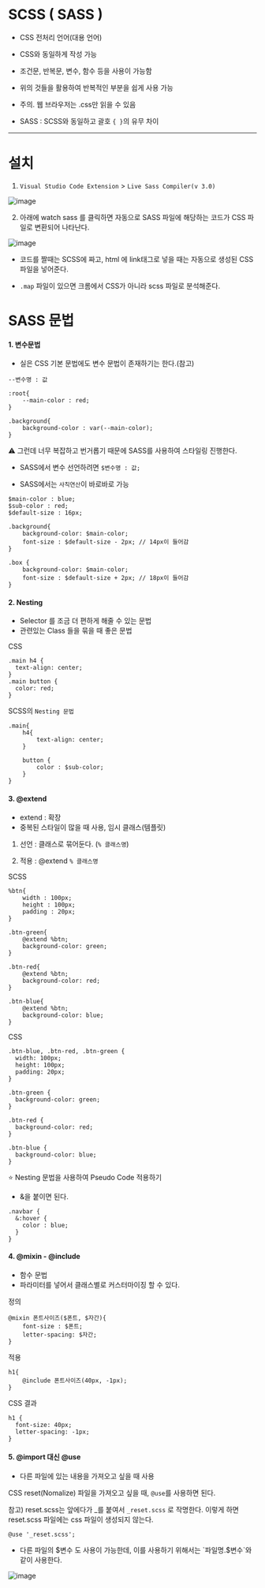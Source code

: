 # SCSS ( SASS )

* CSS 전처리 언어(대용 언어)
* CSS와 동일하게 작성 가능
* 조건문, 반복문, 변수, 함수 등을 사용이 가능함
* 위의 것들을 활용하여 반복적인 부분을 쉽게 사용 가능
* 주의. 웹 브라우저는 .css만 읽을 수 있음

* SASS 
: SCSS와 동일하고 괄호 `{ }`의 유무 차이 

---

# 설치

1. `Visual Studio Code Extension` > `Live Sass Compiler(v 3.0)`

![image](https://user-images.githubusercontent.com/63600953/136312600-4bb9bbc1-55dc-42a1-bdcd-95cffad12457.png)


2. 아래에 watch sass 를 클릭하면 자동으로 SASS 파일에 해당하는 코드가 CSS 파일로 변환되어 나타난다. 

![image](https://user-images.githubusercontent.com/63600953/136312833-85a737cb-2885-49f7-8183-a4bfdc20f49c.png)

* 코드를 짤때는 SCSS에 짜고, html 에 link태그로 넣을 때는 자동으로 생성된 CSS 파일을 넣어준다. 

* `.map` 파일이 있으면 크롬에서 CSS가 아니라 scss 파일로 분석해준다. 


# SASS 문법 

#### 1. 변수문법

* 실은 CSS 기본 문법에도 변수 문법이 존재하기는 한다.(참고)</br> 

`--변수명 : 값`
```
:root{
    --main-color : red;
}

.background{
    background-color : var(--main-color);
}
```  
⚠ 그런데 너무 복잡하고 번거롭기 때문에 SASS를 사용하여 스타일링 진행한다. 


* SASS에서 변수 선언하려면
  `$변수명 : 값;`
  
* SASS에서는 `사칙연산`이 바로바로 가능 

```
$main-color : blue;
$sub-color : red;
$default-size : 16px;

.background{
    background-color: $main-color;
    font-size : $default-size - 2px; // 14px이 들어감
}

.box {
    background-color: $main-color;
    font-size : $default-size + 2px; // 18px이 들어감 
}
```

#### 2. Nesting

* Selector 를 조금 더 편하게 해줄 수 있는 문법
* 관련있는 Class 들을 묶을 때 좋은 문법

CSS
```
.main h4 {
  text-align: center;
}
.main button {
  color: red;
}
```

SCSS의 `Nesting 문법`
```
.main{
    h4{
        text-align: center;
    }

    button {
        color : $sub-color;
    }
}
```

#### 3. @extend 

* extend : 확장
* 중복된 스타일이 많을 때 사용, 임시 클래스(템플릿)

1. 선언 : 클래스로 묶어둔다. (`% 클래스명`)

2. 적용 : @extend `% 클래스명`

SCSS 
```
%btn{
    width : 100px;
    height : 100px;
    padding : 20px;
}

.btn-green{
    @extend %btn;
    background-color: green;    
}

.btn-red{
    @extend %btn;
    background-color: red;
}

.btn-blue{
    @extend %btn;
    background-color: blue;
}
```

CSS
```
.btn-blue, .btn-red, .btn-green {
  width: 100px;
  height: 100px;
  padding: 20px;
}

.btn-green {
  background-color: green;
}

.btn-red {
  background-color: red;
}

.btn-blue {
  background-color: blue;
}
```

⭐ Nesting 문법을 사용하여 Pseudo Code 적용하기 
* &을 붙이면 된다. 
```
.navbar {
  &:hover {
    color : blue;
  }
}
```

#### 4. @mixin - @include 

* 함수 문법 
* 파라미터를 넣어서 클래스별로 커스터마이징 할 수 있다. 


정의 
```
@mixin 폰트사이즈($폰트, $자간){
    font-size : $폰트;
    letter-spacing: $자간;
}

```

적용
```
h1{
    @include 폰트사이즈(40px, -1px); 
}
```

CSS 결과 
```
h1 {
  font-size: 40px;
  letter-spacing: -1px;
}
```

#### 5. @import 대신 @use

* 다른 파일에 있는 내용을 가져오고 싶을 때 사용

CSS reset(Nomalize) 파일을 가져오고 싶을 때, `@use`를 사용하면 된다. 

참고) reset.scss는 앞에다가 _를 붙여서 `_reset.scss` 로 작명한다. 
이렇게 하면 reset.scss 파일에는 css 파일이 생성되지 않는다. 

```
@use '_reset.scss'; 
```

* 다른 파일의 $변수 도 사용이 가능한데, 이를 사용하기 위해서는 `파일명.$변수`와 같이 사용한다.
  
![image](https://user-images.githubusercontent.com/63600953/136320149-e37c5c9d-8954-46ff-a7c3-b91aef02a8f4.png)
